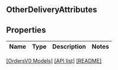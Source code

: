 ## OtherDeliveryAttributes

## Properties

Name | Type | Description | Notes
------------ | ------------- | ------------- | -------------

[[OrdersV0 Models]](../) [[API list]](../../Api) [[README]](../../../README.md)
